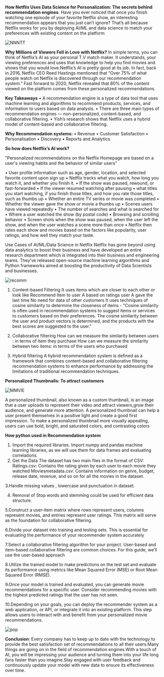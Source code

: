 **How Netflix Uses Data Science for Personalization: The secrets behind recommendation engines**.
Have you ever noticed that once you finish watching one episode of your favorite Netflix show, an interesting recommendation appears that you just can’t ignore? 
That’s all because Netflix works for you by deploying AI/ML and data science to match your preferences with existing content on the platform

![NNNTT](https://github.com/user-attachments/assets/affd6cb0-4a81-4905-bf9e-90f5367b97eb)


**Why Millions of Viewers Fell in Love with Netflix?**
In simple terms, you can think of Netflix’s AI as your personal T.V match maker. It understands, your viewing preferences and uses that knowledge to help you find movies and shows that you would love.Netflix’s AI is pretty good at its job. In fact, back in 2016, Netflix CEO Reed Hastings mentioned that “Over 75% of what people watch on Netflix is discovered through our recommendation system.”
Fast forward to 2020, Netflix revealed that 80% of the content viewed on the platform comes from these personalized recommendations.

**Key Takeaways**
•	A recommendation engine is a type of data tool that uses machine learning and algorithms to recommend products, services, and information to users based on data analysis.
•	There are three main types of recommendation engines — non-personalized, content-based, and  collaborative filtering. 
•	Yish’s research shows that Netflix uses a hybrid model of content-based and collaborative filtering.

**Why Recommendation systems:**
        • Revenue
        • Customer Satisfaction
        • Personalisation
        • Discovery
        • Reports and Analytics

**So how does Netflix’s AI work?**

"Personalized recommendations on the Netflix Homepage are based on a user's viewing habits and the behavior of similar users"

•	User profile information such as age, gender, location, and selected favorite content upon sign up
•	Netflix tracks what you watch, how long you watch it, and whether you finish it.
•	If the show was paused, rewound, or fast-forwarded
•	If the viewer resumed watching after pausing
•	what titles you start watching, if you finish those titles, and how you rate those titles, such as thumbs up
•	Whether an entire TV series or movie was completed
•	Whether the viewer gave the show or movie a thumbs up
•	Scenes users have viewed repeatedly
•	The number of searches and what is searched for
•	Where a user watched the show (by postal code)
•	Browsing and scrolling behavior
•	Screen shots when the show was paused, when the user left the show, and when the user watches a scene more than once
•	Netflix then rates each show and movies based on the factors like popularity, user ratings, and how well they match your taste.

Use Cases of AI/ML/Data Science in Netflix
Netflix has gone beyond using data analytics to boost their business and have developed an entire research department which is integrated into their business and engineering teams. 
They’ve released open-source machine learning algorithms and Python frameworks aimed at boosting the productivity of Data Scientists and businesses.

![recomm](https://github.com/user-attachments/assets/e1fb0935-1d00-4918-b480-c8e954616471)

1.	Content-based Filtering
It uses items which are closer to each other or look like
Recommend item to user A based on ratings user A gave the last time
No need for data of other customers
It uses techniques of cosine similarity to determine the closeness of items -
        "Cosine similarity is often used in recommendation systems to suggest items or services to customers based on their preferences.
         The cosine similarity between the user and product vectors is determined, and the products with the best scores are suggested to the user."

3.	Collaborative filtering
How can we measure the similarity between users : in terms of item they purchase
How can we measure the similarity between two items: in terms of the users who purchased

4. Hybrid filtering
A hybrid recommendation system is defined as a framework that combines content-based and collaborative filtering recommendation systems to enhance performance by addressing the limitations of traditional recommendation techniques.

**Personalized Thumbnails: To attract customers**

![MMVIE](https://github.com/user-attachments/assets/b897a26d-ca45-40dc-8f62-a5867e99c659)

A personalized thumbnail, also known as a custom thumbnail, is an image that a user uploads to represent their video and attract viewers,grow their audience, and generate more attention.
A personalized thumbnail can help a user present themselves in a positive light and create a good first impression.
To make a personalized thumbnail more visually appealing, users can use bold, bright, and saturated colors, and contrasting colors

**How python used in Recommendation system**

1. Import the required libraries.
Import numpy and pandas machine learning libraries, as we will use them for data frames and evaluating correlations.
2. Get the Data
The dataset has two main files in the format of CSV:
  Ratings.csv: Contains the rating given by each user to each movie they watched
  Moviesmetadata.csv: Contains information on genre, budget, release date, revenue, and so on for all the movies in the dataset.

3.Handle missing values , lowercase and punctuation in dataset.

4. Removal of Stop words and stemming could be used for efficient data structure.
   
5.Construct a user-item matrix where rows represent users, columns represent movies, and entries represent user ratings. This matrix will serve as the foundation for collaborative filtering.

6.Divide your dataset into training and testing sets. This is essential for evaluating the performance of your recommender system accurately

7.Select a collaborative filtering algorithm for your project. User-based and item-based collaborative filtering are common choices. For this guide, we’ll use the user-based approach

8.Utilize the trained model to make predictions on the test set and evaluate its performance using metrics like Mean Squared Error (MSE) or Root Mean Squared Error (RMSE).

9.Once your model is trained and evaluated, you can generate movie recommendations for a specific user. Consider recommending movies with the highest predicted ratings that the user has not seen.

10.Depending on your goals, you can deploy the recommender system as a web application, or API, or integrate it into an existing platform. This step allows users to interact with and benefit from your personalized movie recommendations.

![pop](https://github.com/user-attachments/assets/fbcdd351-d58b-4bae-a69b-badf78f24e27)



**Conclusion**:
Every company has to keep up to date with the technology to provide the best satisfaction set of recommendations to all their users.Many things are going on in the field of recommendation engines.With a touch of AI,
you will be impressing your audience and turning them into your life long fans faster than you imagine.Stay engaged with user feedback and continuously update your model with new data to ensure its effectiveness over time.


